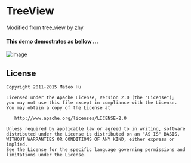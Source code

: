 # TreeView
 Modified from tree_view by [zhy]( http://blog.csdn.net/lmj623565791/article/details/40212367)   
#### This demo demostrates as bellow ...
![image](https://github.com/wildcreek/TreeView/blob/master/demo.gif )   

## License

    Copyright 2011-2015 Mateo Hu

    Licensed under the Apache License, Version 2.0 (the "License");
    you may not use this file except in compliance with the License.
    You may obtain a copy of the License at

       http://www.apache.org/licenses/LICENSE-2.0

    Unless required by applicable law or agreed to in writing, software
    distributed under the License is distributed on an "AS IS" BASIS,
    WITHOUT WARRANTIES OR CONDITIONS OF ANY KIND, either express or implied.
    See the License for the specific language governing permissions and
    limitations under the License.
